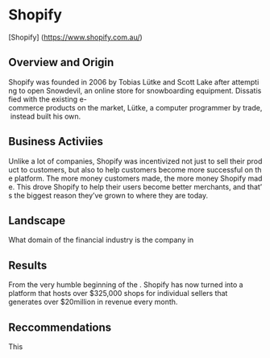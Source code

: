# Shopify    
[Shopify] (https://www.shopify.com.au/)

## Overview and Origin 
Shopify was founded in 2006 by Tobias Lütke and Scott Lake after attempting to open Snowdevil, an online store for snowboarding equipment. Dissatisfied with the existing e-commerce products on the market, Lütke, a computer programmer by trade, instead built his own.


## Business Activiies
Unlike a lot of companies, Shopify was incentivized not just to sell their product to customers, but also to help customers become more successful on the platform. The more money customers made, the more money Shopify made. This drove Shopify to help their users become better merchants, and that’s the biggest reason they’ve grown to where they are today.

## Landscape
What domain of the financial industry is the company in 

## Results

From the very humble beginning of the . Shopify has now turned into a platform that hosts over $325,000 shops for individual sellers that generates over $20million in revenue every month. 

## Reccommendations 

This 
